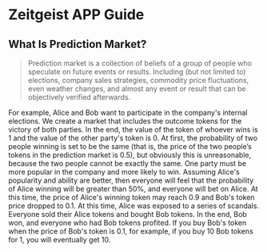 # Zeitgeist APP Guide

## What Is Prediction Market?

> Prediction market is a collection of beliefs of a group of people who speculate on future events or results. Including (but not limited to) elections, company sales strategies, commodity price fluctuations, even weather changes, and almost any event or result that can be objectively verified afterwards.

For example, Alice and Bob want to participate in the company's internal elections. We create a market that includes the outcome tokens for the victory of both parties. In the end, the value of the token of whoever wins is 1 and the value of the other party's token is 0. At first, the probability of two people winning is set to be the same (that is, the price of the two people’s tokens in the prediction market is 0.5), but obviously this is unreasonable, because the two people cannot be exactly the same. One party must be more popular in the company and more likely to win. Assuming Alice's popularity and ability are better, then everyone will feel that the probability of Alice winning will be greater than 50%, and everyone will bet on Alice. At this time, the price of Alice's winning token may reach 0.9 and Bob's token price dropped to 0.1. At this time, Alice was exposed to a series of scandals. Everyone sold their Alice tokens and bought Bob tokens. In the end, Bob won, and everyone who had Bob tokens profited. If you buy Bob's token when the price of Bob's token is 0.1, for example, if you buy 10 Bob tokens for 1, you will eventually get 10.

